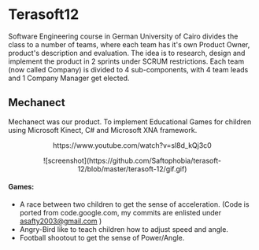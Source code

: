 # Terasoft12

Software Engineering course in German University of Cairo divides the class to a number of teams, where each team has it's own Product Owner, product's description and evaluation. The idea is to research, design and implement the product in 2 sprints under SCRUM restrictions. Each team (now called Company) is divided to 4 sub-components, with 4 team leads and 1 Company Manager get elected.

## Mechanect

Mechanect was our product. To implement Educational Games for children using Microsoft Kinect, C# and Microsoft XNA framework.

<p align="center"> https://www.youtube.com/watch?v=sl8d_kQj3c0 </p>
<p align="center"> ![screenshot](https://github.com/Saftophobia/terasoft-12/blob/master/terasoft-12/gif.gif) </p>

#### Games:
* A race between two children to get the sense of acceleration. (Code is ported from code.google.com, my commits are enlisted under asafty2003@gmail.com )
* Angry-Bird like to teach children how to adjust speed and angle.
* Football shootout to get the sense of Power/Angle.
